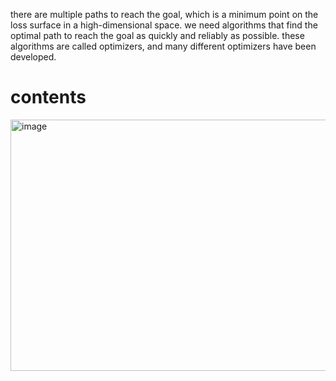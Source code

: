 there are multiple paths to reach the goal, which is a minimum point on the loss surface in a high-dimensional space. we need algorithms
that find the optimal path to reach the goal as quickly and reliably as possible.
these algorithms are called optimizers, and many different optimizers have been developed.

# contents
<img width="1024" height="402" alt="image" src="https://github.com/user-attachments/assets/639f7ac4-434b-4f79-ad37-26879621b656" />
